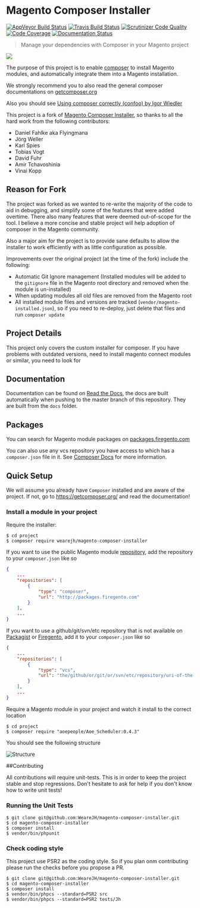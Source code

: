 # Magento Composer Installer
[![AppVeyor Build Status](https://img.shields.io/appveyor/ci/AydinHassan/magento-composer-installer/master.svg?style=flat-square&label=windows)](https://ci.appveyor.com/project/AydinHassan/magento-composer-installer)
[![Travis Build Status](https://img.shields.io/travis/AydinHassan/magento-module-composer-installer.svg?style=flat-square&label=linux)](https://travis-ci.org/AydinHassan/magento-module-composer-installer) [![Scrutinizer Code Quality](https://img.shields.io/scrutinizer/g/WeareJH/magento-composer-installer.svg?style=flat-square)](https://scrutinizer-ci.com/g/WeareJH/magento-composer-installer/?branch=master) [![Code Coverage](https://img.shields.io/scrutinizer/coverage/g/WeareJH/magento-composer-installer.svg?style=flat-square)](https://scrutinizer-ci.com/g/WeareJH/magento-composer-installer/?branch=master)
[![Documentation Status](https://readthedocs.org/projects/magento-composer-installer/badge/?version=master)](https://readthedocs.org/projects/magento-composer-installer/?badge=master)



> Manage your dependencies with Composer in your Magento project

<a href="http://www.wearejh.com"><img src="http://cl.ly/image/3Y3O0M2z310j/jh-100-red.png" /></a>

The purpose of this project is to 
enable [composer](https://github.com/composer/composer) to install Magento modules,
and automatically integrate them into a Magento installation.

We strongly recommend you to also read the general composer documentations on [getcomposer.org](http://getcomposer.org)

Also you should see [Using composer correctly (confoo) by Igor Wiedler](https://speakerdeck.com/igorw/using-composer-correctly-confoo)

This project is a fork of [Magento Composer Installer](https://github.com/magento-hackathon/magento-composer-installer), so thanks to all the hard work from the following contributors: 

* Daniel Fahlke aka Flyingmana
* Jörg Weller
* Karl Spies
* Tobias Vogt
* David Fuhr
* Amir Tchavoshinia
* Vinai Kopp

## Reason for Fork
The project was forked as we wanted to re-write the majority of the code to aid in debugging, and simplify some of the features
that were added overtime. There also many features that were deemed out-of-scope for the tool. I believe a more concise and stable
project will help adoption of composer in the Magento community.

Also a major aim for the project is to provide sane defaults to allow the installer to work efficiently with as little configuration as 
possible. 

Improvements over the original project (at the time of the fork) include the following:

* Automatic Git Ignore management (Installed modules will be added to the `gitignore` file in the Magento root directory and removed when the module is un-installed)
* When updating modules all old files are removed from the Magento root
* All installed module files and versions are tracked (`vendor/magento-installed.json`), so if you need to re-deploy, just delete that files and run `composer update`

## Project Details
 
This project only covers the custom installer for composer. If you have problems with outdated versions,
need to install magento connect modules or similar, you need to look for 
 
## Documentation

Documentation can be found on [Read the Docs](http://magento-composer-installer.readthedocs.org/en/latest/), the docs are built automatically when pushing to
the master branch of this repository. They are built from the `docs` folder.

## Packages
You can search for Magento module packages on [packages.firegento.com](http://packages.firegento.com/)

You can also use any vcs repository you have access to which has a `composer.json` file in it. See [Composer Docs](https://getcomposer.org/doc/05-repositories.md#vcs) for more information. 

## Quick Setup

We will assume you already have `Composer` installed and are aware of the project. If not, go to https://getcomposer.org/ 
and read the documentation!


### Install a module in your project

Require the installer:

```
$ cd project
$ composer require wearejh/magento-composer-installer
```


If you want to use the public Magento module [repository](http://packages.firegento.com),
add the repository to your `composer.json` like so

```json
{
    ...
    "repositories": [
        {
            "type": "composer",
            "url": "http://packages.firegento.com"
        }
    ],
    ...
}
```

If you want to use a github/git/svn/etc repository that is not available on [Packagist](https://packagist.org/) or [Firegento](http://packages.firegento.com/), add it to your `composer.json` like so

```json
{
    ...
    "repositories": [
        {
            "type": "vcs",
            "url": "the/github/or/git/or/svn/etc/repository/uri-of-the-module"
        }
    ],
    ...
}
```

Require a Magento module in your project and watch it install to the correct location

```
$ cd project
$ composer require "aoepeople/Aoe_Scheduler:0.4.3"
```

You should see the following structure

![Structure](http://ss.jhf.tw/99TcvMyg4X.png)


##Contributing

All contributions will require unit-tests. This is in order to keep the project stable and stop regressions.
Don't hesitate to ask for help if you don't know how to write unit tests!

### Running the Unit Tests

```
$ git clone git@github.com:WeareJH/magento-composer-installer.git
$ cd magento-composer-installer
$ composer install
$ vendor/bin/phpunit
```

### Check coding style

This project use PSR2 as the coding style. So if you plan onm contributing please run
the checks before you propose a PR.

```
$ git clone git@github.com:WeareJH/magento-composer-installer.git
$ cd magento-composer-installer
$ composer install
$ vendor/bin/phpcs --standard=PSR2 src
$ vendor/bin/phpcs --standard=PSR2 tests/Jh
```

